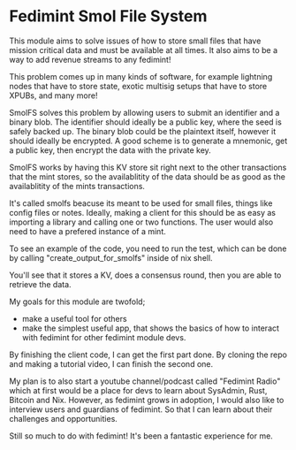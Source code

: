 # Fedimint Smol File System

This module aims to solve issues of how to store small files that have mission critical data and must be available at all times. It also aims to be a way to add revenue streams to any fedimint!

This problem comes up in many kinds of software, for example lightning nodes that have to store state, exotic multisig setups that have to store XPUBs, and many more!

SmolFS solves this problem by allowing users to submit an identifier and a binary blob. The identifier should ideally be a public key, where the seed is safely backed up. The binary blob could be the plaintext itself, however it should ideally be encrypted. A good scheme is to generate a mnemonic, get a public key, then encrypt the data with the private key. 

SmolFS works by having this KV store sit right next to the other transactions that the mint stores, so the availablitity of the data should be as good as the availablitity of the mints transactions.

It's called smolfs beacuse its meant to be used for small files, things like config files or notes. Ideally, making a client for this should be as easy as importing a library and calling one or two functions. The user would also need to have a prefered instance of a mint.

To see an example of the code, you need to run the test, which can be done by calling "create_output_for_smolfs" inside of nix shell.

You'll see that it stores a KV, does a consensus round, then you are able to retrieve the data.

My goals for this module are twofold;
- make a useful tool for others
- make the simplest useful app, that shows the basics of how to interact with fedimint for other fedimint module devs.

By finishing the client code, I can get the first part done. By cloning the repo and making a tutorial video, I can finish the second one.

My plan is to also start a youtube channel/podcast called "Fedimint Radio" which at first would be a place for devs to learn about SysAdmin, Rust, Bitcoin and Nix. However, as fedimint grows in adoption, I would also like to interview users and guardians of fedimint. So that I can learn about their challenges and opportunities.

Still so much to do with fedimint! It's been a fantastic experience for me.
